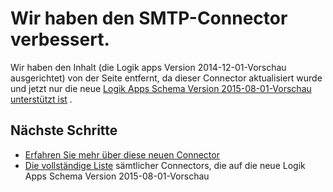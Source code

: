 <properties
   pageTitle="Mithilfe des SMTP-Connectors in Logik-Apps | Microsoft Azure App Service"
   description="Zum Erstellen und konfigurieren Sie die SMTP-Connector oder API-app und in einer Anwendung Logik in Azure App Service verwenden"
   services="logic-apps"
   documentationCenter=".net,nodejs,java"
   authors="msftman"
   manager="erikre"
   editor=""/>

<tags
   ms.service="logic-apps"
   ms.devlang="multiple"
   ms.topic="article"
   ms.tgt_pltfrm="na"
   ms.workload="integration"
   ms.date="04/19/2016"
   ms.author="deonhe"/>


# <a name="weve-improved-the-smtp-connector"></a>Wir haben den SMTP-Connector verbessert. 

Wir haben den Inhalt (die Logik apps Version 2014-12-01-Vorschau ausgerichtet) von der Seite entfernt, da dieser Connector aktualisiert wurde und jetzt nur die neue [Logik Apps Schema Version 2015-08-01-Vorschau unterstützt ist](./app-service-logic-schema-2015-08-01.md) . 


## <a name="next-steps"></a>Nächste Schritte    

- [Erfahren Sie mehr über diese neuen Connector](../connectors/connectors-create-api-smtp.md)
- [Die vollständige Liste](../connectors/apis-list.md) sämtlicher Connectors, die auf die neue Logik Apps Schema Version 2015-08-01-Vorschau  